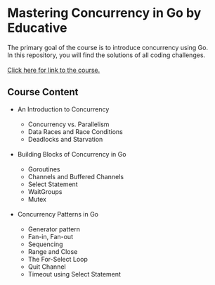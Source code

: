 

# Mastering Concurrency in Go by Educative 

The primary goal of the course is to introduce concurrency using Go. <br /> 
In this repository, you will find the solutions of all coding challenges. <br /> <br />
[Click here for link to the course.](https://www.educative.io/courses/mastering-concurrency-in-go) 

## Course Content ##

* An Introduction to Concurrency <br /> <br /> 
  * Concurrency vs. Parallelism
  * Data Races and Race Conditions
  * Deadlocks and Starvation <br /> <br />
* Building Blocks of Concurrency in Go <br /> <br />
  * Goroutines
  * Channels and Buffered Channels
  * Select Statement
  * WaitGroups
  * Mutex <br /> <br />
* Concurrency Patterns in Go <br /> <br />
  * Generator pattern
  * Fan-in, Fan-out
  * Sequencing
  * Range and Close
  * The For-Select Loop
  * Quit Channel
  * Timeout using Select Statement

